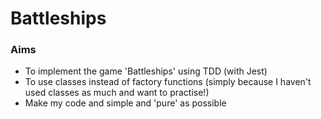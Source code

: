 # Battleships

### Aims

- To implement the game 'Battleships' using TDD (with Jest)
- To use classes instead of factory functions (simply because I haven't used classes as much and want to practise!)
- Make my code and simple and 'pure' as possible
